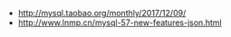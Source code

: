 * http://mysql.taobao.org/monthly/2017/12/09/
* http://www.lnmp.cn/mysql-57-new-features-json.html

